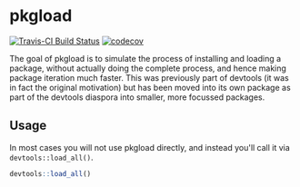 # pkgload

[![Travis-CI Build Status](https://travis-ci.org/r-lib/pkgload.svg?branch=master)](https://travis-ci.org/r-lib/pkgload)
[![codecov](https://codecov.io/gh/r-lib/pkgload/branch/master/graph/badge.svg)](https://codecov.io/gh/r-lib/pkgload)

The goal of pkgload is to simulate the process of installing and loading a package, without actually doing the complete process, and hence making package iteration much faster. This was previously part of devtools (it was in fact the original motivation) but has been moved into its own package as part of the devtools diaspora into smaller, more focussed packages.

## Usage

In most cases you will not use pkgload directly, and instead you'll call it via `devtools::load_all()`.

``` r
devtools::load_all()
```
